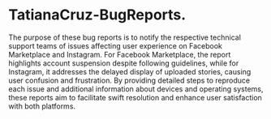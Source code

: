 # TatianaCruz-BugReports.
The purpose of these bug reports is to notify the respective technical support teams of issues affecting user experience on Facebook Marketplace and Instagram. For Facebook Marketplace, the report highlights account suspension despite following guidelines, while for Instagram, it addresses the delayed display of uploaded stories, causing user confusion and frustration. By providing detailed steps to reproduce each issue and additional information about devices and operating systems, these reports aim to facilitate swift resolution and enhance user satisfaction with both platforms.
